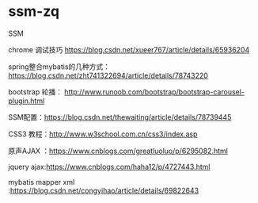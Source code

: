 # ssm-zq
SSM


chrome 调试技巧 https://blog.csdn.net/xueer767/article/details/65936204


spring整合mybatis的几种方式：
https://blog.csdn.net/zht741322694/article/details/78743220



bootstrap 轮播：
http://www.runoob.com/bootstrap/bootstrap-carousel-plugin.html


SSM配置：https://blog.csdn.net/thewaiting/article/details/78739445

CSS3 教程：http://www.w3school.com.cn/css3/index.asp

原声AJAX ：https://www.cnblogs.com/greatluoluo/p/6295082.html

jquery ajax:https://www.cnblogs.com/haha12/p/4727443.html


mybatis mapper xml :https://blog.csdn.net/congyihao/article/details/69822643
